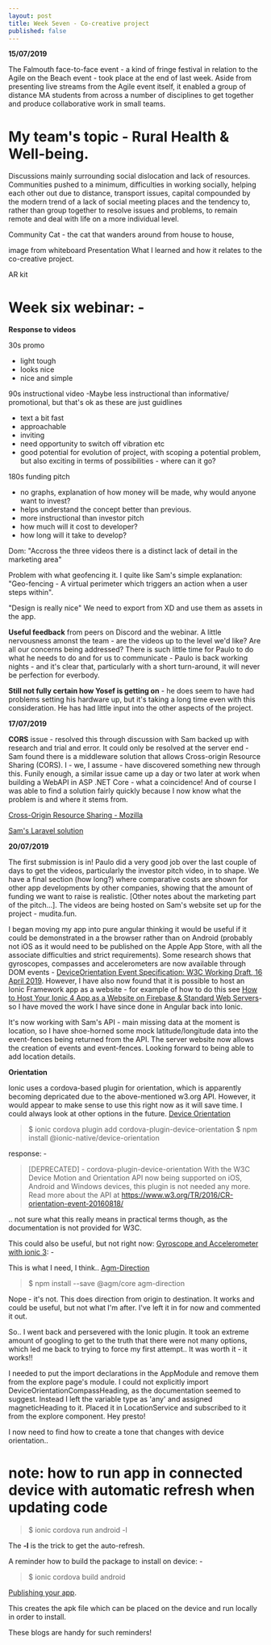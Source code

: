 ```yaml
---
layout: post
title: Week Seven - Co-creative project
published: false
---
```


**15/07/2019**

The Falmouth face-to-face event - a kind of fringe festival in relation to the Agile on the Beach event - took place at the end of last week. 
Aside from presenting live streams from the Agile event itself, it enabled a group of distance MA students from across a number of disciplines to get together and produce collaborative work in small teams.

# My team's topic - Rural Health & Well-being.

Discussions mainly surrounding social dislocation and lack of resources.
Communities pushed to a minimum, difficulties in working socially, helping each other out due to distance, transport issues, capital compounded by the modern trend of a lack of social meeting places and the tendency to, rather than group together to resolve issues and problems, to remain remote and deal with life on a more individual level.

Community Cat - the cat that wanders around from house to house, 

image from whiteboard
Presentation
What I learned and how it relates to the co-creative project.

AR kit


# Week six webinar: -

**Response to videos**

30s promo
- light tough
- looks nice
- nice and simple

90s instructional video
-Maybe less instructional than informative/ promotional, but that's ok as these are just guidlines
- text a bit fast
- approachable
- inviting
- need opportunity to switch off vibration etc
- good potential for evolution of project, with scoping a potential problem, but also exciting in terms of possibilities - where can it go?

180s funding pitch 
- no graphs, explanation of how money will be made, why would anyone want to invest?
- helps understand the concept better than previous. 
- more instructional than investor pitch
- how much will it cost to developer?
- how long will it take to develop?

Dom: "Accross the three videos there is a distinct lack of detail in the marketing area"

Problem with what geofencing it. I quite like Sam's simple explanation: "Geo-fencing - A virtual perimeter which triggers an action when a user steps within".

"Design is really nice"
We need to export from XD and use them as assets in the app.

**Useful feedback** from peers on Discord and the webinar. 
A little nervousness amonst the team - are the videos up to the level we'd like? Are all our concerns being addressed? There is such little time for Paulo to do what he needs to do and for us to communicate - Paulo is back working nights - and it's clear that, particularly with a short turn-around, it will never be perfection for everbody.

**Still not fully certain how Yosef is getting on** - he does seem to have had problems setting his hardware up, but it's taking a long time even with this consideration. He has had little input into the other aspects of the project.

**17/07/2019**

**CORS** issue - resolved this through discussion with Sam backed up with research and trial and error. It could only be resolved at the server end - Sam found there is a middleware solution that allows Cross-origin Resource Sharing (CORS).
I - we, I assume - have discovered something new through this. Funily enough, a similar issue came up a day or two later at work when building a WebAPI in ASP .NET Core - what a coincidence! And of course I was able to find a solution fairly quickly because I now know what the problem is and where it stems from.

[Cross-Origin Resource Sharing - Mozilla](https://developer.mozilla.org/en-US/docs/Web/HTTP/CORS)

[Sam's Laravel solution](https://medium.com/@KrishaWeb/cross-origin-request-blocked-error-in-laravel-5-5-a733232795e4)


**20/07/2019**

The first submission is in! Paulo did a very good job over the last couple of days to get the videos, particularly the investor pitch video, in to shape. We have a final section (how long?) where comparative costs are shown for other app developments by other companies, showing that the amount of funding we want to raise is realistic. [Other notes about the marketing part of the pitch...].
The videos are being hosted on Sam's website set up for the project - mudita.fun.

I began moving my app into pure angular thinking it would be useful if it could be demonstrated in a the browser rather than on Android (probably not iOS as it would need to be published on the Apple App Store, with all the associate difficulties and strict requirements). Some research shows that gyroscopes, compasses and accelerometers are now available through DOM events - [DeviceOrientation Event Specification: W3C Working Draft, 16 April 2019](https://www.w3.org/TR/orientation-event/).
However, I have also now found that it is possible to host an Ionic Framework app as a website - for example of how to do this see [How to Host Your Ionic 4 App as a Website on Firebase & Standard Web Servers](https://www.youtube.com/watch?v=17S9cKSnfwM)- so I have moved the work I have since done in Angular back into Ionic.

It's now working with Sam's API - main missing data at the moment is location, so I have shoe-horned some mock latitude/longitude data into the event-fences being returned from the API. The server website now allows the creation of events and event-fences. Looking forward to being able to add location details.

**Orientation**

Ionic uses a cordova-based plugin for orientation, which is apparently becoming depricated due to the above-mentioned w3.org API. However, it would appear to make sense to use this right now as it will save time. I could always look at other options in the future. [Device Orientation](https://ionicframework.com/docs/native/device-orientation.)

>$ ionic cordova plugin add cordova-plugin-device-orientation
>$ npm install @ionic-native/device-orientation

response: -

>[DEPRECATED] - cordova-plugin-device-orientation
        With the W3C Device Motion and Orientation API now being supported on iOS, Android and Windows devices, this plugin is not needed any more. Read more about the API at https://www.w3.org/TR/2016/CR-orientation-event-20160818/

.. not sure what this really means in practical terms though, as the documentation is not provided for W3C.

This could also be useful, but not right now: [Gyroscope and Accelerometer with ionic 3](https://simpleactivity435203168.wordpress.com/2018/06/28/gyroscope-and-accelerometer-with-ionic-3/): -


This is what I need, I think.. [Agm-Direction](https://www.npmjs.com/package/agm-direction)

>$ npm install --save @agm/core agm-direction

Nope - it's not. This does direction from origin to destination.  It works and could be useful, but not what I'm after. I've left it in for now and commented it out.


So.. I went back and persevered with the Ionic plugin. It took an extreme amount of googling to get to the truth that there were not many options, which led me back to trying to force my first attempt.. It was worth it - it works!!

I needed to put the import declarations in the AppModule and remove them from the explore page's module. I could not explicitly import DeviceOrientationCompassHeading, as the documentation seemed to suggest. Instead I left the variable type as 'any' and assigned magneticHeading to it. Placed it in LocationService and subscribed to it from the explore component. Hey presto!

I now need to find how to create a tone that changes with device orientation..


# note: how to run app in connected device with automatic refresh when updating code

>$ ionic cordova run android -l

The **-l** is the trick to get the auto-refresh.

A reminder how to build the package to install on device: -

>$ ionic cordova build android

[Publishing your app](https://ionicframework.com/docs/v1/guide/publishing.html).

This creates the apk file which can be placed on the device and run locally in order to install.

These blogs are handy for such reminders!

